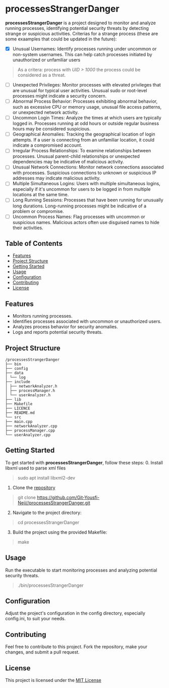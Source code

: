 # processesStrangerDanger

**processesStrangerDanger** is a project designed to monitor and analyze running processes, identifying potential security threats by detecting strange or suspicious activities.
Criterias for a strange process (these are some exaamples that could be updated in the future):

 - [x] Unusual Usernames:
Identify processes running under uncommon or non-system usernames. This can help catch processes initiated by unauthorized or unfamiliar users
> As a critera: process with *UID > 1000* the process could be considered as a threat.
- [ ] Unexpected Privileges:
Monitor processes with elevated privileges that are unusual for typical user activities. Unusual sudo or root-level processes might indicate a security concern.
- [ ] Abnormal Process Behavior:
Processes exhibiting abnormal behavior, such as excessive CPU or memory usage, unusual file access patterns, or unexpected network activity.
- [ ] Uncommon Login Times:
Analyze the times at which users are typically logged in. Processes running at odd hours or outside regular business hours may be considered suspicious.
- [ ] Geographical Anomalies:
Tracking the geographical location of login attempts. If a user is connecting from an unfamiliar location, it could indicate a compromised account.
- [ ] Irregular Process Relationships:
To examine relationships between processes. Unusual parent-child relationships or unexpected dependencies may be indicative of malicious activity.
- [ ] Unusual Network Connections:
Monitor network connections associated with processes. Suspicious connections to unknown or suspicious IP addresses may indicate malicious activity.
- [ ] Multiple Simultaneous Logins:
Users with multiple simultaneous logins, especially if it's uncommon for users to be logged in from multiple locations at the same time.
- [ ] Long Running Sessions:
Processes that have been running for unusually long durations. Long-running processes might be indicative of a problem or compromise.
- [ ] Uncommon Process Names:
Flag processes with uncommon or suspicious names. Malicious actors often use disguised names to hide their activities.

## Table of Contents

- [Features](#features)
- [Project Structure](#project-structure)
- [Getting Started](#getting-started)
- [Usage](#usage)
- [Configuration](#configuration)
- [Contributing](#contributing)
- [License](#license)

## Features

- Monitors running processes.
- Identifies processes associated with uncommon or unauthorized users.
- Analyzes process behavior for security anomalies.
- Logs and reports potential security threats.

## Project Structure
```
/processesStrangerDanger
├── bin
├── config
├── data
│ └── log
├── include
│ ├── networkAnalyzer.h
│ ├── processManager.h
│ └── userAnalyzer.h
├── lib
├── Makefile
├── LICENCE
├── README.md
└── src
├── main.cpp
├── networkAnalyzer.cpp
├── processManager.cpp
└── userAnalyzer.cpp
```
## Getting Started

To get started with **processesStrangerDanger**, follow these steps:
0. Install libxml used to parse xml files
> sudo apt install libxml2-dev

1. Clone the [repository](https://github.com/Git-Yousfi-Neji//processesStrangerDanger.git)

> git clone https://github.com/Git-Yousfi-Neji//processesStrangerDanger.git

2. Navigate to the project directory: 
> cd processesStrangerDanger

3. Build the project using the provided Makefile:
> make

## Usage

Run the executable to start monitoring processes and analyzing potential security threats.

> ./bin/processesStrangerDanger

## Configuration
Adjust the project's configuration in the config directory, especially config.ini, to suit your needs.

## Contributing
Feel free to contribute to this project. Fork the repository, make your changes, and submit a pull request.

## License
This project is licensed under the [MIT License](LICENSE)
